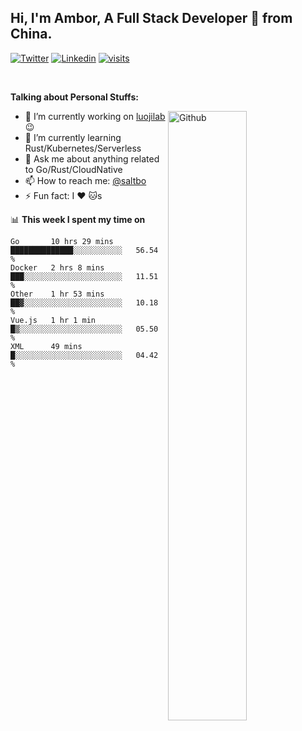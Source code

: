 ## Hi, I'm Ambor, A Full Stack Developer 🚀 from China.

[![Twitter](https://img.shields.io/badge/-saltbo-1ca0f1?style=flat&logo=twitter&logoColor=white)](https://twitter.com/rdsaltbo)
[![Linkedin](https://img.shields.io/badge/-saltbo-blue?style=flat&logo=Linkedin&logoColor=white)](https://www.linkedin.com/in/saltbo/)
[![visits](https://visitor.vercel.app/page/saltbo?color=light-green)](https://github.com/saltbo/)

&nbsp;  

**Talking about Personal Stuffs:**
<!-- Any image aligned to the right. Beware the width  -->
<img width="50%" align="right" alt="Github" src="https://raw.githubusercontent.com/saltbo/saltbo/master/images/git-header.svg" />

- 🔭 I’m currently working on [luojilab](https://github.com/luojilab) :wink:
- 🌱 I’m currently learning Rust/Kubernetes/Serverless
- 💬 Ask me about anything related to Go/Rust/CloudNative
- 📫 How to reach me: [@saltbo](https://twitter.com/rdsaltbo)
- ⚡ Fun fact: I :heart: :cat:s


📊 **This week I spent my time on**
<!--START_SECTION:waka-->
```text
Go       10 hrs 29 mins  ██████████████░░░░░░░░░░░   56.54 % 
Docker   2 hrs 8 mins    ███░░░░░░░░░░░░░░░░░░░░░░   11.51 % 
Other    1 hr 53 mins    ██▓░░░░░░░░░░░░░░░░░░░░░░   10.18 % 
Vue.js   1 hr 1 min      █▒░░░░░░░░░░░░░░░░░░░░░░░   05.50 % 
XML      49 mins         █░░░░░░░░░░░░░░░░░░░░░░░░   04.42 % 
```
<!--END_SECTION:waka-->
